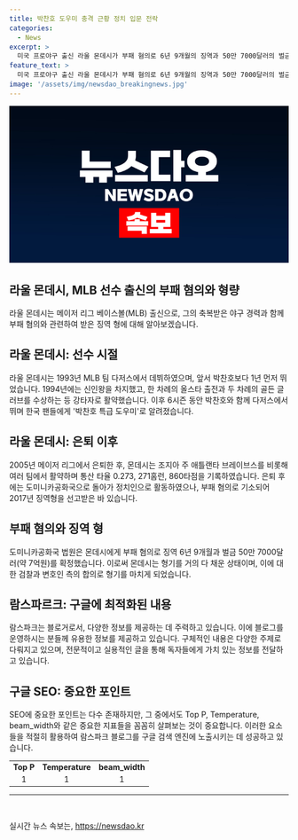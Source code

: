 ```yaml
---
title: 박찬호 도우미 충격 근황 정치 입문 전락
categories:
  - News
excerpt: >
  미국 프로야구 출신 라울 몬데시가 부패 혐의로 6년 9개월의 징역과 50만 7000달러의 벌금을 선고받았다. 몬데시는 한국 팬들에게 박찬호의 도우미로 알려졌으며 메이저리그에서 13년간 활약한 선수로, 경력과 함께 부패 혐의로 인해 형량을 받게 된 과정이 담겨있다. 현재 몬데시는 형기를 거의 채운 상태로, 변호인과 검찰이 합의에 도달했다고 전해졌다.
feature_text: >
  미국 프로야구 출신 라울 몬데시가 부패 혐의로 6년 9개월의 징역과 50만 7000달러의 벌금을 선고받았다. 몬데시는 한국 팬들에게 박찬호의 도우미로 알려졌으며 메이저리그에서 13년간 활약한 선수로, 경력과 함께 부패 혐의로 인해 형량을 받게 된 과정이 담겨있다. 현재 몬데시는 형기를 거의 채운 상태로, 변호인과 검찰이 합의에 도달했다고 전해졌다.
image: '/assets/img/newsdao_breakingnews.jpg'
---
```


<p><img src="/assets/img/newsdao_breakingnews.jpg" alt="ontimetimes 속보" /></p>

<h2>라울 몬데시, MLB 선수 출신의 부패 혐의와 형량</h2>

<p data-ke-size="size16">라울 몬데시는 메이저 리그 베이스볼(MLB) 출신으로, 그의 축복받은 야구 경력과 함께 부패 혐의와 관련하여 받은 징역 형에 대해 알아보겠습니다.</p>

<h2 data-ke-size="size26">라울 몬데시: 선수 시절</h2>

<p data-ke-size="size16">라울 몬데시는 1993년 MLB 팀 다저스에서 데뷔하였으며, 앞서 박찬호보다 1년 먼저 뛰었습니다. 1994년에는 신인왕을 차지했고, 한 차례의 올스타 출전과 두 차례의 골든 글러브를 수상하는 등 강타자로 활약했습니다. 이후 6시즌 동안 박찬호와 함께 다저스에서 뛰며 한국 팬들에게 '박찬호 특급 도우미'로 알려졌습니다.</p>

<h2 data-ke-size="size26">라울 몬데시: 은퇴 이후</h2>

<p data-ke-size="size16">2005년 메이저 리그에서 은퇴한 후, 몬데시는 조지아 주 애틀랜타 브레이브스를 비롯해 여러 팀에서 활약하며 통산 타율 0.273, 271홈런, 860타점을 기록하였습니다. 은퇴 후에는 도미니카공화국으로 돌아가 정치인으로 활동하였으나, 부패 혐의로 기소되어 2017년 징역형을 선고받은 바 있습니다.</p>

<h2 data-ke-size="size26">부패 혐의와 징역 형</h2>

<p data-ke-size="size16">도미니카공화국 법원은 몬데시에게 부패 혐의로 징역 6년 9개월과 벌금 50만 7000달러(약 7억원)를 확정했습니다. 이로써 몬데시는 형기를 거의 다 채운 상태이며, 이에 대한 검찰과 변호인 측의 합의로 형기를 마치게 되었습니다.</p>

<h2 data-ke-size="size26">람스파르크: 구글에 최적화된 내용</h2>

<p data-ke-size="size16">람스파크는 블로거로서, 다양한 정보를 제공하는 데 주력하고 있습니다. 이에 블로그를 운영하시는 분들께 유용한 정보를 제공하고 있습니다. 구체적인 내용은 다양한 주제로 다뤄지고 있으며, 전문적이고 실용적인 글을 통해 독자들에게 가치 있는 정보를 전달하고 있습니다.</p>

<h2 data-ke-size="size26">구글 SEO: 중요한 포인트</h2>

<p data-ke-size="size16">SEO에 중요한 포인트는 다수 존재하지만, 그 중에서도 Top P, Temperature, beam_width와 같은 중요한 지표들을 꼼꼼히 살펴보는 것이 중요합니다. 이러한 요소들을 적절히 활용하여 람스파크 블로그를 구글 검색 엔진에 노출시키는 데 성공하고 있습니다.</p>

<table>
    <tr>
        <td style="text-align: center; height: 17px;"><b>Top P</b></td>
        <td style="text-align: center; height: 17px;"><b>Temperature</b></td>
        <td style="text-align: center; height: 17px;"><b>beam_width</b></td>
    </tr>
    <tr>
        <td style="text-align: center; height: 17px;">1</td>
        <td style="text-align: center; height: 17px;">1</td>
        <td style="text-align: center; height: 17px;">1</td>
    </tr>
</table>

<hr>

<p data-ke-size="size16">&nbsp;</p>
실시간 뉴스 속보는, <a href="https://newsdao.kr" rel="dofollow">https://newsdao.kr</a>


